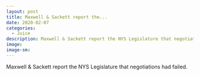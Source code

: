 ```yaml
---
layout: post
title: Maxwell & Sackett report the...
date: 2020-02-07
categories: 
  - Juice
description: Maxwell & Sackett report the NYS Legislature that negotiations had failed.
image: 
image-sm: 
---
```

Maxwell & Sackett report the NYS Legislature that negotiations had failed.